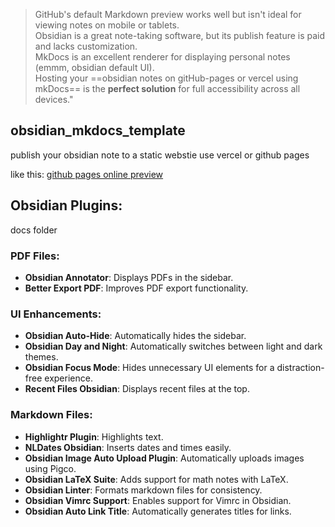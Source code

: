 > GitHub's default Markdown preview works well but isn't ideal for viewing notes on mobile or tablets.   
Obsidian is a great note-taking software, but its publish feature is paid and lacks customization.    
MkDocs is an excellent renderer for displaying personal notes (emmm, obsidian default UI).   
Hosting your ==obsidian notes on gitHub-pages or vercel using mkDocs==  is the **perfect solution** for full accessibility across all devices."


## obsidian_mkdocs_template

publish your obsidian note to a static webstie use vercel or github pages 

like this: [github pages online preview](https://funcdfs.github.io/obsidian-mkdocs-template/)


## Obsidian Plugins:

docs folder

### PDF Files:
- **Obsidian Annotator**: Displays PDFs in the sidebar.
- **Better Export PDF**: Improves PDF export functionality.

### UI Enhancements:
- **Obsidian Auto-Hide**: Automatically hides the sidebar.
- **Obsidian Day and Night**: Automatically switches between light and dark themes.
- **Obsidian Focus Mode**: Hides unnecessary UI elements for a distraction-free experience.
- **Recent Files Obsidian**: Displays recent files at the top.

### Markdown Files:
- **Highlightr Plugin**: Highlights text.
- **NLDates Obsidian**: Inserts dates and times easily.
- **Obsidian Image Auto Upload Plugin**: Automatically uploads images using Pigco.
- **Obsidian LaTeX Suite**: Adds support for math notes with LaTeX.
- **Obsidian Linter**: Formats markdown files for consistency.
- **Obsidian Vimrc Support**: Enables support for Vimrc in Obsidian.
- **Obsidian Auto Link Title**: Automatically generates titles for links.
